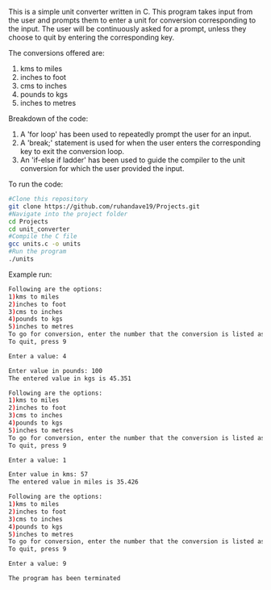 This is a simple unit converter written in C. This program takes input from the user and prompts them to enter a unit for conversion corresponding to the input. The user will be continuously asked for a prompt, unless they choose to quit by entering the corresponding key.

The conversions offered are:
1) kms to miles
2) inches to foot
3) cms to inches
4) pounds to kgs
5) inches to metres

Breakdown of the code:
1) A 'for loop' has been used to repeatedly prompt the user for an input.
2) A 'break;' statement is used for when the user enters the corresponding key to exit the conversion loop.
3) An 'if-else if ladder' has been used to guide the compiler to the unit conversion for which the user provided the input.

To run the code:
```bash
#Clone this repository
git clone https://github.com/ruhandave19/Projects.git
#Navigate into the project folder
cd Projects
cd unit_converter
#Compile the C file
gcc units.c -o units
#Run the program
./units
```

Example run:
```bash
Following are the options:
1)kms to miles
2)inches to foot
3)cms to inches
4)pounds to kgs
5)inches to metres
To go for conversion, enter the number that the conversion is listed as
To quit, press 9

Enter a value: 4

Enter value in pounds: 100
The entered value in kgs is 45.351

Following are the options:
1)kms to miles
2)inches to foot
3)cms to inches
4)pounds to kgs
5)inches to metres
To go for conversion, enter the number that the conversion is listed as
To quit, press 9

Enter a value: 1

Enter value in kms: 57
The entered value in miles is 35.426

Following are the options:
1)kms to miles
2)inches to foot
3)cms to inches
4)pounds to kgs
5)inches to metres
To go for conversion, enter the number that the conversion is listed as
To quit, press 9

Enter a value: 9

The program has been terminated
```

